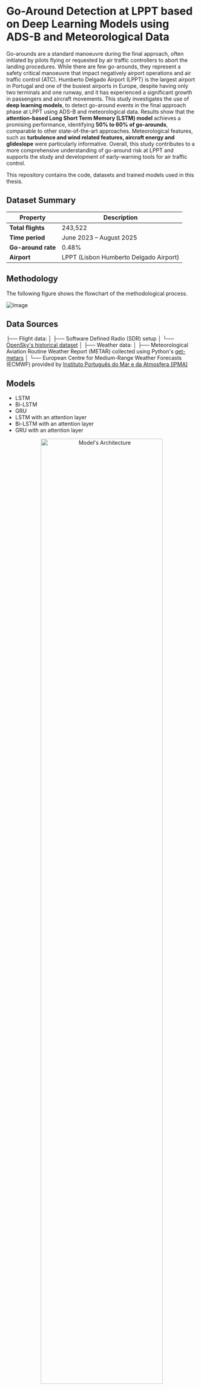 # Go-Around Detection at LPPT based on Deep Learning Models using ADS-B and Meteorological Data

Go-arounds are a standard manoeuvre during the final approach, often initiated by pilots flying or requested by air traffic controllers to abort the landing procedures. While there are few go-arounds, they represent a safety critical manoeuvre that impact negatively airport operations and air traffic control (ATC). Humberto Delgado Airport (LPPT) is the largest airport in Portugal and one of the busiest airports in Europe, despite having only two terminals and one runway, and it has experienced a significant growth in passengers and aircraft movements. This study investigates the use of **deep learning models**, to detect go-around events in the final approach phase at LPPT using ADS-B and meteorological data. Results show that the **attention-based Long Short Term Memory (LSTM) model** achieves a promising performance, identifying **50% to 60% of go-arounds**, comparable to other state-of-the-art approaches. Meteorological features, such as **turbulence and wind related features, aircraft energy and glideslope** were particularly informative. Overall, this study contributes to a more comprehensive understanding of go-around risk at LPPT and supports the study and development of early-warning tools for air traffic control.

This repository contains the code, datasets and trained models used in this thesis.

## Dataset Summary

| Property           | Description                            |
| ------------------ | -------------------------------------- |
| **Total flights**  | 243,522                                |
| **Time period**    | June 2023 – August 2025                |
| **Go-around rate** | 0.48%                                  |
| **Airport**        | LPPT (Lisbon Humberto Delgado Airport) |

## Methodology

The following figure shows the flowchart of the methodological process.

![Image](https://github.com/user-attachments/assets/48e4c04d-ef0c-4ccc-9514-f0bee0be1fe7)

## Data Sources

├── Flight data:
│ ├── Software Defined Radio (SDR) setup
│ └── [OpenSky's historical dataset](https://opensky-network.org/)
│
├── Weather data:
│ ├── Meteorological Aviation Routine Weather Report (METAR) collected using Python's [get-metars](https://pypi.org/project/get-metars)
│ └── European Centre for Medium-Range Weather Forecasts (ECMWF) provided by [Instituto Português do Mar e da Atmosfera (IPMA)](https://www.ipma.pt/pt/index.html)

## Models 
- LSTM
- Bi-LSTM
- GRU
- LSTM with an attention layer
- Bi-LSTM with an attention layer
- GRU with an attention layer


<p align="center">
  <img src="figures/model_architecture.png" alt="Model's Architecture" width="80%">
</p>

<p align="center">
  <img src="figures/f1score_models.png" alt="F1 score throughout the gates of the six models" width="80%">
</p>







